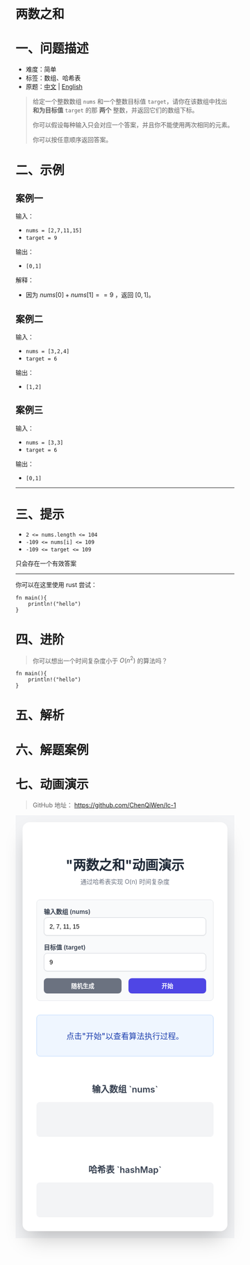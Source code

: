 # 两数之和

# 一、问题描述

- 难度：简单
- 标签：数组、哈希表
- 原题：[中文](https://leetcode.cn/problems/two-sum/) | [English](https://leetcode.com/problems/two-sum/)

> 给定一个整数数组 `nums` 和一个整数目标值 `target`，请你在该数组中找出 **和为目标值** `target`  的那 **两个** 整数，并返回它们的数组下标。
>
> 你可以假设每种输入只会对应一个答案，并且你不能使用两次相同的元素。
>
> 你可以按任意顺序返回答案。



# 二、示例

## 案例一

输入：
- `nums = [2,7,11,15]`
- `target = 9`

输出：
- `[0,1]`

解释：
- 因为 $nums[0] + nums[1] == 9$ ，返回 $[0, 1]$。

## 案例二

输入：
- `nums = [3,2,4]`
- `target = 6`

输出：
- `[1,2]`

## 案例三

输入：
- `nums = [3,3]`
- `target = 6`

输出：
- `[0,1]`

---

# 三、提示

- `2 <= nums.length <= 104`
- `-109 <= nums[i] <= 109`
- `-109 <= target <= 109`

只会存在一个有效答案

---

你可以在这里使用 rust 尝试：

```rust,editable
fn main(){
    println!("hello")
}
```



# 四、进阶

> 你可以想出一个时间复杂度小于 $O(n^2)$ 的算法吗？

```rust,editable
fn main(){
    println!("hello")
}
```

# 五、解析


# 六、解题案例

# 七、动画演示

> GitHub 地址： https://github.com/ChenQiWen/lc-1

<head>
<meta charset="UTF-8">
<meta name="viewport" content="width=device-width, initial-scale=1.0">
<title>"两数之和"动画演示 - 哈希表解法</title>
<style>
.twosum-demo-container {
    font-family: -apple-system, BlinkMacSystemFont, "Segoe UI", "Noto Sans SC", "PingFang SC", "Hiragino Sans GB", "Microsoft YaHei", sans-serif;
}
.twosum-demo-container * {
box-sizing: border-box;
}
.twosum-demo-container {
background-color: #f3f4f6;
display: flex;
align-items: center;
justify-content: center;
padding: 1rem;
}
.twosum-main-card {
width: 100%;
max-width: 80rem;
margin: 0 auto;
background-color: white;
border-radius: 1rem;
box-shadow: 0 25px 50px -12px rgba(0, 0, 0, 0.25);
padding: 1.5rem;
}
@media (min-width: 768px) {
.twosum-main-card {
padding: 2rem;
}
}
.twosum-header {
text-align: center;
margin-bottom: 2rem;
}
.twosum-title {
font-size: 1.5rem;
font-weight: 700;
color: #1f2937;
margin-bottom: 0.5rem;
}
@media (min-width: 768px) {
.twosum-title {
font-size: 1.875rem;
}
}
.twosum-subtitle {
color: #6b7280;
margin-top: 0.5rem;
}
.twosum-control-grid {
display: grid;
grid-template-columns: 1fr;
gap: 1rem;
margin-bottom: 2rem;
padding: 1rem;
background-color: #f9fafb;
border-radius: 0.5rem;
border: 1px solid #e5e7eb;
align-items: end;
}
@media (min-width: 640px) {
.twosum-control-grid {
grid-template-columns: repeat(2, 1fr);
}
}
@media (min-width: 1024px) {
.twosum-control-grid {
grid-template-columns: repeat(6, 1fr);
}
}
.twosum-input-group-large {
grid-column: span 1;
}
@media (min-width: 640px) {
.twosum-input-group-large {
grid-column: span 2;
}
}
@media (min-width: 1024px) {
.twosum-input-group-large {
grid-column: span 3;
}
}
.twosum-input-group-medium {
grid-column: span 1;
}
@media (min-width: 640px) {
.twosum-input-group-medium {
grid-column: span 2;
}
}
@media (min-width: 1024px) {
.twosum-input-group-medium {
grid-column: span 1;
}
}
.twosum-input-group-small {
grid-column: span 1;
}
.twosum-label {
display: block;
font-size: 0.875rem;
font-weight: 600;
color: #374151;
margin-bottom: 0.25rem;
}
.twosum-input {
display: block;
width: 100%;
border-radius: 0.5rem;
border: 1px solid #d1d5db;
box-shadow: 0 1px 2px 0 rgba(0, 0, 0, 0.05);
padding: 0.75rem;
font-size: 0.875rem;
transition: border-color 150ms ease-in-out, box-shadow 150ms ease-in-out;
}
.twosum-input:focus {
outline: none;
border-color: #6366f1;
box-shadow: 0 0 0 2px rgba(99, 102, 241, 0.3);
}
.twosum-btn {
width: 100%;
font-weight: 700;
padding: 0.5rem 1rem;
border-radius: 0.5rem;
border: none;
cursor: pointer;
transition: all 150ms ease-in-out;
box-shadow: 0 1px 2px 0 rgba(0, 0, 0, 0.05);
}
.twosum-btn:hover {
box-shadow: 0 4px 6px -1px rgba(0, 0, 0, 0.1), 0 2px 4px -1px rgba(0, 0, 0, 0.06);
}
.twosum-btn:active {
transform: scale(0.95);
}
.twosum-btn:focus {
outline: none;
box-shadow: 0 0 0 2px rgba(0, 0, 0, 0.05), 0 0 0 4px rgba(156, 163, 175, 0.5);
}
.twosum-btn-gray {
background-color: #6b7280;
color: white;
}
.twosum-btn-gray:hover {
background-color: #4b5563;
}
.twosum-btn-gray:focus {
box-shadow: 0 0 0 2px rgba(0, 0, 0, 0.05), 0 0 0 4px rgba(156, 163, 175, 0.5);
}
.twosum-btn-indigo {
background-color: #4f46e5;
color: white;
}
.twosum-btn-indigo:hover {
background-color: #4338ca;
}
.twosum-btn-indigo:focus {
box-shadow: 0 0 0 2px rgba(0, 0, 0, 0.05), 0 0 0 4px rgba(79, 70, 229, 0.5);
}
.twosum-btn:disabled {
opacity: 0.5;
cursor: not-allowed;
}
.twosum-status-box {
margin-bottom: 2rem;
padding: 1rem;
text-align: center;
background-color: #eff6ff;
color: #1e40af;
border-radius: 0.5rem;
min-height: 5rem;
display: flex;
align-items: center;
justify-content: center;
border: 1px solid #bfdbfe;
}
.twosum-status-text {
font-size: 1.125rem;
font-weight: 500;
}
.twosum-display-grid {
display: grid;
grid-template-columns: 1fr;
gap: 2rem;
}
@media (min-width: 1024px) {
.twosum-display-grid {
grid-template-columns: repeat(2, 1fr);
}
}
.twosum-section-title {
font-size: 1.25rem;
font-weight: 600;
color: #374151;
margin-bottom: 1rem;
text-align: center;
}
.twosum-array-container {
display: flex;
flex-wrap: wrap;
gap: 0.5rem;
justify-content: center;
padding: 1rem;
background-color: #f3f4f6;
border-radius: 0.5rem;
min-height: 5rem;
}
.twosum-hash-container {
padding: 1rem;
background-color: #f3f4f6;
border-radius: 0.5rem;
min-height: 5rem;
}
.twosum-hash-container > * + * {
margin-top: 0.5rem;
}
.twosum-array-element {
width: 5rem;
height: 5rem;
background-color: white;
border-radius: 0.5rem;
display: flex;
flex-direction: column;
align-items: center;
justify-content: center;
box-shadow: 0 1px 2px 0 rgba(0, 0, 0, 0.05);
border: 1px solid #e5e7eb;
transition: all 0.5s ease-in-out;
}
.twosum-array-element .index {
font-size: 0.75rem;
color: #6b7280;
}
.twosum-array-element .value {
font-size: 1.5rem;
font-weight: 700;
color: #1f2937;
}
.twosum-hash-map-entry {
background-color: white;
padding: 0.5rem;
border-radius: 0.5rem;
box-shadow: 0 1px 2px 0 rgba(0, 0, 0, 0.05);
display: flex;
justify-content: space-between;
align-items: center;
border: 1px solid #e5e7eb;
transition: all 0.5s ease-in-out;
}
.twosum-hash-key {
font-family: ui-monospace, SFMono-Regular, "SF Mono", Consolas, "Liberation Mono", Menlo, monospace;
background-color: #e0e7ff;
color: #3730a3;
padding: 0.25rem 0.5rem;
border-radius: 0.25rem;
}
.twosum-hash-value {
font-family: ui-monospace, SFMono-Regular, "SF Mono", Consolas, "Liberation Mono", Menlo, monospace;
background-color: #fce7f3;
color: #be185d;
padding: 0.25rem 0.5rem;
border-radius: 0.25rem;
}
.twosum-highlight-current {
background-color: #3b82f6 !important;
color: white !important;
transform: translateY(-10px);
}
.twosum-highlight-current .index,
.twosum-highlight-current .value {
color: white !important;
}
.twosum-highlight-found {
background-color: #22c55e !important;
color: white !important;
transform: scale(1.1);
}
.twosum-highlight-found .index,
.twosum-highlight-found .value {
color: white !important;
}
.twosum-highlight-lookup {
background-color: #eab308 !important;
color: white !important;
}
.twosum-fade-in {
animation: twosum-fadeIn 0.5s ease-in-out forwards;
}
@keyframes twosum-fadeIn {
from {
opacity: 0;
transform: translateY(20px);
}
to {
opacity: 1;
transform: translateY(0);
}
}
.twosum-text-green {
color: #059669;
}
.twosum-text-bold {
font-weight: 700;
}
.twosum-text-xl {
font-size: 1.25rem;
}
</style>
</head>
<body>
<div class="twosum-demo-container">
<div class="twosum-main-card">
<header class="twosum-header">
<h1 class="twosum-title">"两数之和"动画演示</h1>
<p class="twosum-subtitle">通过哈希表实现 O(n) 时间复杂度</p>
</header>
<div class="twosum-control-grid">
<div class="twosum-input-group-large">
<label for="nums-input" class="twosum-label">输入数组 (nums)</label>
<input type="text" id="nums-input" class="twosum-input" value="2, 7, 11, 15">
</div>
<div class="twosum-input-group-medium">
<label for="target-input" class="twosum-label">目标值 (target)</label>
<input type="number" id="target-input" class="twosum-input" value="9">
</div>
<div class="twosum-input-group-small">
<button id="random-btn" class="twosum-btn twosum-btn-gray">随机生成</button>
</div>
<div class="twosum-input-group-small">
<button id="start-btn" class="twosum-btn twosum-btn-indigo">开始</button>
</div>
</div>
<div id="status-box" class="twosum-status-box">
<p id="status-text" class="twosum-status-text">点击"开始"以查看算法执行过程。</p>
</div>
<div class="twosum-display-grid">
<div>
<h2 class="twosum-section-title">输入数组 `nums`</h2>
<div id="array-container" class="twosum-array-container">
</div>
</div>
<div>
<h2 class="twosum-section-title">哈希表 `hashMap`</h2>
<div id="hash-map-container" class="twosum-hash-container">
</div>
</div>
</div>
</div>
</div>
<script>
const numsInput = document.getElementById('nums-input');
const targetInput = document.getElementById('target-input');
const startBtn = document.getElementById('start-btn');
const randomBtn = document.getElementById('random-btn');
const arrayContainer = document.getElementById('array-container');
const hashMapContainer = document.getElementById('hash-map-container');
const statusText = document.getElementById('status-text');
let isAnimating = false;
const sleep = (ms) => new Promise(resolve => setTimeout(resolve, ms));
function generateRandomData() {
if (isAnimating) return;
const len = Math.floor(Math.random() * 7) + 4; // 数组长度 4-10
const uniqueNums = new Set();
while(uniqueNums.size < len) {
uniqueNums.add(Math.floor(Math.random() * 40) + 1); // 数值 1-40
}
const nums = Array.from(uniqueNums);
let index1 = Math.floor(Math.random() * len);
let index2 = Math.floor(Math.random() * len);
while (index1 === index2) {
index2 = Math.floor(Math.random() * len);
}
const target = nums[index1] + nums[index2];
numsInput.value = nums.join(', ');
targetInput.value = target;
setup();
}
function setup() {
const numsStr = numsInput.value.trim();
if (!numsStr) {
statusText.textContent = "请输入有效的数组。";
return;
}
const nums = numsStr.split(',').map(n => parseInt(n.trim())).filter(n => !isNaN(n));
const target = parseInt(targetInput.value);
if (nums.length < 2) {
statusText.textContent = "数组长度必须至少为 2。";
return;
}
if (isNaN(target)) {
statusText.textContent = "请输入有效的目标值。";
return;
}
arrayContainer.innerHTML = '';
hashMapContainer.innerHTML = '';
statusText.textContent = '准备就绪。点击"开始"以进行演示。';
startBtn.textContent = '开始';
nums.forEach((num, index) => {
const element = document.createElement('div');
element.className = 'twosum-array-element';
element.id = `array-el-${index}`;
element.innerHTML = `<span class="index">索引 ${index}</span><span class="value">${num}</span>`;
arrayContainer.appendChild(element);
});
return { nums, target };
}
async function startAnimation() {
if (isAnimating) return;
isAnimating = true;
startBtn.disabled = true;
randomBtn.disabled = true;
startBtn.textContent = '演示中...';
startBtn.classList.add('twosum-btn-disabled');
randomBtn.classList.add('twosum-btn-disabled');
const initialState = setup();
if (!initialState) {
isAnimating = false;
startBtn.disabled = false;
randomBtn.disabled = false;
startBtn.textContent = '开始';
startBtn.classList.remove('twosum-btn-disabled');
randomBtn.classList.remove('twosum-btn-disabled');
return;
}
const { nums, target } = initialState;
const hashMap = {};
for (let i = 0; i < nums.length; i++) {
const currentNum = nums[i];
const complement = target - currentNum;
const currentEl = document.getElementById(`array-el-${i}`);
statusText.textContent = `第 ${i+1} 步：遍历到索引 ${i}，值为 ${currentNum}。`;
currentEl.classList.add('twosum-highlight-current');
await sleep(1500);
statusText.innerHTML = `正在计算配对目标 (complement): <br> <span class="twosum-text-bold twosum-text-xl">${target} - ${currentNum} = ${complement}</span>`;
await sleep(1500);
statusText.textContent = `在哈希表中查找是否存在键(key)为 ${complement} 的项...`;
const complementEntry = document.getElementById(`hash-entry-${complement}`);
if (complementEntry) {
complementEntry.classList.add('twosum-highlight-lookup');
}
await sleep(1500);
if (hashMap[complement] !== undefined) {
const complementIndex = hashMap[complement];
const complementEl = document.getElementById(`array-el-${complementIndex}`);
statusText.textContent = `成功！在哈希表中找到 ${complement}，其下标为 ${complementIndex}。`;
complementEntry.classList.remove('lookup');
complementEntry.classList.add('twosum-highlight-found');
currentEl.classList.remove('twosum-highlight-current');
currentEl.classList.add('twosum-highlight-found');
complementEl.classList.add('twosum-highlight-found');
statusText.innerHTML = `<span class="twosum-text-green twosum-text-bold twosum-text-xl">找到配对！因为 nums[${complementIndex}] + nums[${i}] = ${target}。返回 [${complementIndex}, ${i}]</span>`;
isAnimating = false;
startBtn.disabled = false;
randomBtn.disabled = false;
startBtn.textContent = '重新开始';
startBtn.classList.remove('twosum-btn-disabled');
randomBtn.classList.remove('twosum-btn-disabled');
return;
} else {
if (complementEntry) complementEntry.classList.remove('twosum-highlight-lookup');
statusText.textContent = `未找到 ${complement}。准备将当前元素 ${currentNum} 添加到哈希表中。`;
await sleep(1500);
hashMap[currentNum] = i;
const newEntry = document.createElement('div');
newEntry.className = 'twosum-hash-map-entry';
newEntry.style.opacity = '0';
newEntry.id = `hash-entry-${currentNum}`;
newEntry.innerHTML = `
<span class="twosum-hash-key">key: ${currentNum}</span>
<span class="twosum-hash-value">value: ${i}</span>
`;
hashMapContainer.appendChild(newEntry);
await sleep(100);
newEntry.classList.add('twosum-fade-in');
statusText.textContent = `已将 { ${currentNum}: ${i} } 添加到哈希表中。`;
await sleep(1500);
}
currentEl.classList.remove('twosum-highlight-current');
}
statusText.textContent = "遍历完成，未找到符合条件的两个数。";
isAnimating = false;
startBtn.disabled = false;
randomBtn.disabled = false;
startBtn.textContent = '重新开始';
startBtn.classList.remove('twosum-btn-disabled');
randomBtn.classList.remove('twosum-btn-disabled');
}
startBtn.addEventListener('click', startAnimation);
randomBtn.addEventListener('click', generateRandomData);
window.onload = setup;
</script>
</body>
